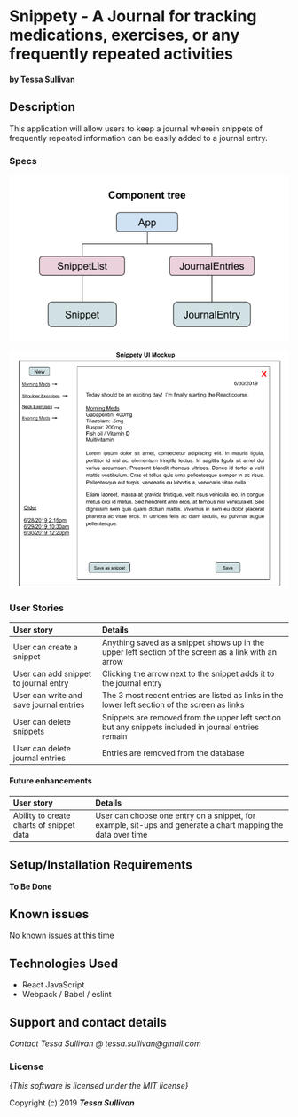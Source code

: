 # Snippety - A Journal for tracking medications, exercises, or any frequently repeated activities
#### by **Tessa Sullivan**

## Description
This application will allow users to keep a journal wherein snippets of frequently repeated information can be easily added to a journal entry.   

### Specs
![Component diagram](/src/assets/img/CapstoneComponents.png)

![UI Mockup](/src/assets/img/CapstoneUI.png)


### User Stories
| User story | Details|
| :-------------     | :------------- |
| User can create a snippet | Anything saved as a snippet shows up in the upper left section of the screen as a link with an arrow |
| User can add snippet to journal entry | Clicking the arrow next to the snippet adds it to the journal entry|
| User can write and save journal entries | The 3 most recent entries are listed as links in the lower left section of the screen as links |
| User can delete snippets | Snippets are removed from the upper left section but any snippets included in journal entries remain|
| User can delete journal entries | Entries are removed from the database | 



#### Future enhancements
| User story | Details |
| :-------------     | :------------- |
| Ability to create charts of snippet data | User can choose one entry on a snippet, for example, sit-ups and generate a chart mapping the data over time |

## Setup/Installation Requirements

**To Be Done**

## Known issues
No known issues at this time

## Technologies Used

* React JavaScript
* Webpack / Babel / eslint

## Support and contact details

_Contact Tessa Sullivan @ tessa.sullivan@gmail.com_

### License

*{This software is licensed under the MIT license}*


Copyright (c) 2019 **_Tessa Sullivan_**